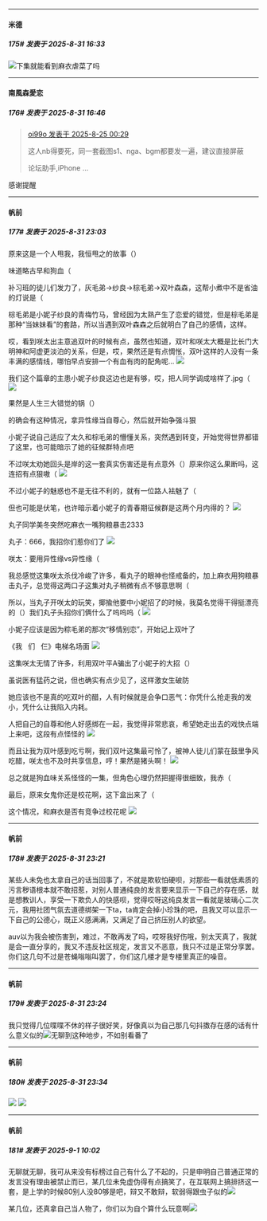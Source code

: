 ﻿
*****

####  米德  
##### 175#       发表于 2025-8-31 16:33

<img src="https://static.stage1st.com/image/smiley/face2017/009.gif" referrerpolicy="no-referrer">下集就能看到麻衣虐菜了吗


*****

####  南風森愛恋  
##### 176#       发表于 2025-8-31 16:46

<blockquote><a href="httphttps://stage1st.com/2b/forum.php?mod=redirect&amp;goto=findpost&amp;pid=68316432&amp;ptid=2096387" target="_blank">oi99o 发表于 2025-8-25 00:29</a>

这人nb得要死，同一套截图s1、nga、bgm都要发一遍，建议直接屏蔽

论坛助手,iPhone ...</blockquote>
感谢提醒


*****

####  帆前  
##### 177#       发表于 2025-8-31 23:03

原来这是一个人甩我，我恒甩之的故事（）

味道略古早和狗血（

补习班的徒儿们发力了，灰毛弟→纱良→棕毛弟→双叶森森，这帮小煮中不是省油的灯说是（

棕毛弟是小妮子纱良的青梅竹马，曾经因为太熟产生了恋爱的错觉，但是棕毛弟是那种“当妹妹看”的套路，所以当遇到双叶森森之后就明白了自己的感情，这样。

哎，看到咲太出主意追双叶的时候有点，虽然也知道，双叶和咲太大概是比长门大明神和阿虚更淡泊的关系，但是，哎，果然还是有点惆怅，双叶这样的人没有一条丰满的感情线，哪怕早点安排一个有血有肉的配角呢…
<img src="https://p.sda1.dev/26/f137bfd2e48270660936fe159f1e607a/1000014086.jpg" referrerpolicy="no-referrer">

我们这个篇章的主患小妮子纱良这边也是有够，哎，把人同学调成啥样了.jpg（
<img src="https://p.sda1.dev/26/2bda38c55a0502b66015dd3c96e99e6d/1000014083.jpg" referrerpolicy="no-referrer">

果然是人生三大错觉的锅（）

的确会有这种情况，拿异性缘当自尊心，然后就开始争强斗狠

小妮子说自己适应了太久和棕毛弟的懵懂关系，突然遇到转变，开始觉得世界都错了这里，也可能暗示了她的征候群特点吧

不过咲太劝她回头是岸的这一套真实伤害还是有点意外（）原来你这么果断吗，这连招有点狠嗷（
<img src="https://p.sda1.dev/26/738d415472ee43d230993b1ee1190ac3/1000014084.jpg" referrerpolicy="no-referrer">

不过小妮子的魅惑也不是无往不利的，就有一位路人袪魅了（

但也可能是伏笔，也许暗示着小妮子的青春期征候群是这两个月内得的？
<img src="https://p.sda1.dev/26/9239c82455809fae713cb4fff524833b/1000014062.jpg" referrerpolicy="no-referrer">

丸子同学美冬突然吃麻衣一嘴狗粮暴击2333

丸子：666，我招你们惹你们了
<img src="https://p.sda1.dev/26/49540a819673308c8cacb71ab02d624a/1000014078.jpg" referrerpolicy="no-referrer">

咲太：要用异性缘vs异性缘（

我总感觉这集咲太杀伐冷峻了许多，看丸子的眼神也怪戒备的，加上麻衣用狗粮暴击丸子，总觉得这两口子这集对丸子稍微有点不够意思啊（

所以，当丸子开咲太的玩笑，揶揄他要中小妮招了的时候，我莫名觉得干得挺漂亮的（）我们丸子头招你们俩什么了呜呜呜（
<img src="https://p.sda1.dev/26/bfe504f5853cad5aa351f2d598a15ffc/1000014079.jpg" referrerpolicy="no-referrer">

小妮子应该是因为粽毛弟的那次“移情别恋”，开始记上双叶了

《我   们   仨》电梯名场面
<img src="https://p.sda1.dev/26/bd24b7434143b5458d40765fd1802459/1000013969.jpg" referrerpolicy="no-referrer">

这集咲太无情了许多，利用双叶平A骗出了小妮子的大招（）

虽说医有猛药之说，但也确实有点少见了，这样激女生破防

她应该也不是真的吃双叶的醋，人有时候就是会争口恶气：你凭什么抢走我的发小，凭什么让我陷入内耗。

人把自己的自尊和他人好感绑在一起，我觉得非常悲哀，希望她走出去的戏快点端上来吧，这段有点怪怪的
<img src="https://p.sda1.dev/26/b0bc399c3b0ad8d5b1033044ef0277b1/1000014085.jpg" referrerpolicy="no-referrer">

而且让我为双叶感到吃亏啊，我们双叶这集最可怜了，被神人徒儿们蒙在鼓里争风吃醋，咲太也不及时共享信息，哼！果然是猪头啊！
<img src="https://p.sda1.dev/26/6659cd080f86880320fbf33f565dcc01/1000014070.jpg" referrerpolicy="no-referrer">

总之就是狗血味关系怪怪的一集，但角色心理仍然把握得很细致，我赤（

最后，原来女鬼你还是校花啊，这下盒出来了（

这个情况，和麻衣是否有竞争过校花呢
<img src="https://p.sda1.dev/26/ed027d77471848dd1163f4e5580bc839/1000014031.jpg" referrerpolicy="no-referrer">


*****

####  帆前  
##### 178#       发表于 2025-8-31 23:21

某些人未免也太拿自己的话当回事了，不就是欺软怕硬呗，对那些一看就低素质的污言秽语根本就不敢招惹，对别人普通纯良的发言要来显示一下自己的存在感，就是想教训人，享受一下欺负人的快感呗，觉得哎呀这纯良发言一看就是玻璃心二次元，我用社团气氛去道德绑架一下ta，ta肯定会掉小珍珠的吧，且我又可以显示一下自己的公德心，既正义感满满，又满足了自己挤压别人的欲望。

auv以为我会被伤害到，难过，不敢再发了吗，哎呀我好伤哦，别太天真了，我就是会一直分享的，我又不违反社区规定，发言又不恶意，我只不过是正常分享罢。你们这几句不过是苍蝇嗡嗡叫罢了，你们这几楼才是专楼里真正的噪音。


*****

####  帆前  
##### 179#       发表于 2025-8-31 23:24

我只觉得几位喋喋不休的样子很好笑，好像真以为自己那几句抖擞存在感的话有什么意义似的<img src="https://static.stage1st.com/image/smiley/face2017/034.png" referrerpolicy="no-referrer">无聊到这种地步，不如别看番了


*****

####  帆前  
##### 180#       发表于 2025-8-31 23:34

<img src="https://static.stage1st.com/image/smiley/face2017/033.png" referrerpolicy="no-referrer">
<img src="https://p.sda1.dev/26/be12671c1f57a37501604250266c95c6/1000014091.jpg" referrerpolicy="no-referrer">


*****

####  帆前  
##### 181#       发表于 2025-9-1 10:02

无聊就无聊，我可从来没有标榜过自己有什么了不起的，只是申明自己普通正常的发言没有理由被禁止而已，某几位未免虚伪得有点搞笑了，在互联网上搞排挤这一套，是上学的时候80别人没80够是吧，辩又不敢辩，软弱得跟虫子似的<img src="https://static.stage1st.com/image/smiley/face2017/033.png" referrerpolicy="no-referrer">

某几位，还真拿自己当人物了，你们以为自个算什么玩意啊<img src="https://static.stage1st.com/image/smiley/face2017/034.png" referrerpolicy="no-referrer">

